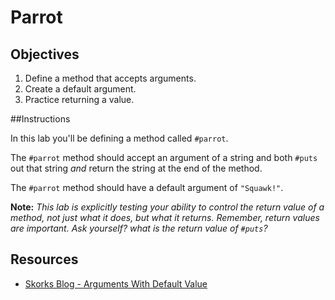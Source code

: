 # Parrot

## Objectives
1. Define a method that accepts arguments.
2. Create a default argument.
3. Practice returning a value.

##Instructions

In this lab you'll be defining a method called `#parrot`. 

The `#parrot` method should accept an argument of a string and both `#puts` out that string *and* return the string at the end of the method. 

The `#parrot` method should have a default argument of `"Squawk!"`. 

**Note:** *This lab is explicitly testing your ability to control the return value of a method, not just what it does, but what it returns. Remember, return values are important. Ask yourself? what is the return value of `#puts`?*

## Resources
* [Skorks Blog - Arguments With Default Value](http://www.skorks.com/2009/08/method-arguments-in-ruby/)

